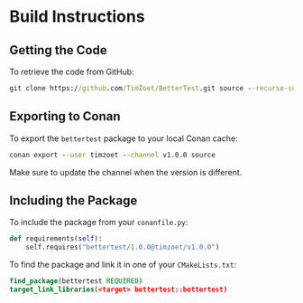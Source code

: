 # Build Instructions

## Getting the Code

To retrieve the code from GitHub:

```cmd
git clone https://github.com/TimZoet/BetterTest.git source --recurse-submodules
```

## Exporting to Conan

To export the `bettertest` package to your local Conan cache:

```cmd
conan export --user timzoet --channel v1.0.0 source
```

Make sure to update the channel when the version is different.

## Including the Package

To include the package from your `conanfile.py`:

```py
def requirements(self):
    self.requires("bettertest/1.0.0@timzoet/v1.0.0")
```

To find the package and link it in one of your `CMakeLists.txt`:

```cmake
find_package(bettertest REQUIRED)
target_link_libraries(<target> bettertest::bettertest)
```

